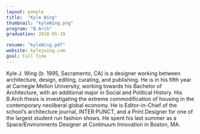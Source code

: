 ```yaml
---
layout: people
title:  "Kyle Wing"
thumbnail: "kyleWing.png"
program: "B.Arch"
graduation: 2018-05-19

resume: "kyleWing.pdf"
website: kylejwing.com
goal: Full Time
---
```


Kyle J. Wing (b. 1995, Sacramento, CA) is a designer working between architecture, design, editing, curating, and publishing. He is in his fifth year at Carnegie Mellon University, working towards his Bachelor of Architecture, with an additional major in Social and Political History. His B.Arch thesis is investigating the extreme commodification of housing in the contemporary neoliberal global economy. He is Editor-in-Chief of the school’s architecture journal, INTER·PUNCT, and a Print Designer for one of the largest student run fashion shows. He spent his last summer as a Space/Environments Designer at Continuum Innovation in Boston, MA.
